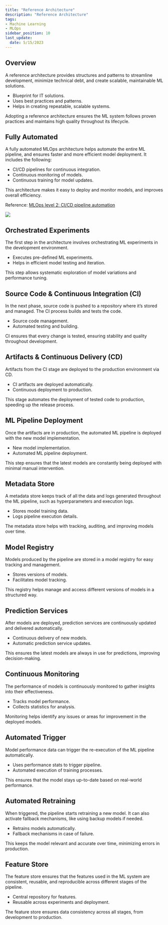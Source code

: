 ```yaml
---
title: "Reference Architecture"
description: "Reference Architecture"
tags: 
- Machine Learning
- MLOps
sidebar_position: 10
last_update:
  date: 5/15/2023
---
```


## Overview

A reference architecture provides structures and patterns to streamline development, minimize technical debt, and create scalable, maintainable ML solutions.

- Blueprint for IT solutions.
- Uses best practices and patterns.
- Helps in creating repeatable, scalable systems.

Adopting a reference architecture ensures the ML system follows proven practices and maintains high quality throughout its lifecycle.

## Fully Automated 

A fully automated MLOps architecture helps automate the entire ML pipeline, and ensures faster and more efficient model deployment. It includes the following:

- CI/CD pipelines for continuous integration.
- Continuous monitoring of models.
- Continuous training for model updates.

This architecture makes it easy to deploy and monitor models, and improves overall efficiency.

Reference: [MLOps level 2: CI/CD pipeline automation](https://cloud.google.com/architecture/mlops-continuous-delivery-and-automation-pipelines-in-machine-learning#mlops_level_2_cicd_pipeline_automation)

<div class="img-center"> 

![](/img/docs/Screenshot-2025-03-20-112424.png)

</div>


## Orchestrated Experiments

The first step in the architecture involves orchestrating ML experiments in the development environment. 

- Executes pre-defined ML experiments.
- Helps in efficient model testing and iteration.

This step allows systematic exploration of model variations and performance tuning.

## Source Code & Continuous Integration (CI)

In the next phase, source code is pushed to a repository where it’s stored and managed. The CI process builds and tests the code.

- Source code management.
- Automated testing and building.

CI ensures that every change is tested, ensuring stability and quality throughout development.

## Artifacts & Continuous Delivery (CD)

Artifacts from the CI stage are deployed to the production environment via CD. 

- CI artifacts are deployed automatically.
- Continuous deployment to production.

This stage automates the deployment of tested code to production, speeding up the release process.

## ML Pipeline Deployment

Once the artifacts are in production, the automated ML pipeline is deployed with the new model implementation.

- New model implementation.
- Automated ML pipeline deployment.

This step ensures that the latest models are constantly being deployed with minimal manual intervention.

## Metadata Store

A metadata store keeps track of all the data and logs generated throughout the ML pipeline, such as hyperparameters and execution logs.

- Stores model training data.
- Logs pipeline execution details.

The metadata store helps with tracking, auditing, and improving models over time.

## Model Registry

Models produced by the pipeline are stored in a model registry for easy tracking and management.

- Stores versions of models.
- Facilitates model tracking.

This registry helps manage and access different versions of models in a structured way.

## Prediction Services

After models are deployed, prediction services are continuously updated and delivered automatically.

- Continuous delivery of new models.
- Automatic prediction service updates.

This ensures the latest models are always in use for predictions, improving decision-making.

## Continuous Monitoring

The performance of models is continuously monitored to gather insights into their effectiveness.

- Tracks model performance.
- Collects statistics for analysis.

Monitoring helps identify any issues or areas for improvement in the deployed models.

## Automated Trigger

Model performance data can trigger the re-execution of the ML pipeline automatically.

- Uses performance stats to trigger pipeline.
- Automated execution of training processes.

This ensures that the model stays up-to-date based on real-world performance.

## Automated Retraining

When triggered, the pipeline starts retraining a new model. It can also activate fallback mechanisms, like using backup models if needed.

- Retrains models automatically.
- Fallback mechanisms in case of failure.

This keeps the model relevant and accurate over time, minimizing errors in production.

## Feature Store

The feature store ensures that the features used in the ML system are consistent, reusable, and reproducible across different stages of the pipeline.

- Central repository for features.
- Reusable across experiments and deployment.

The feature store ensures data consistency across all stages, from development to production.